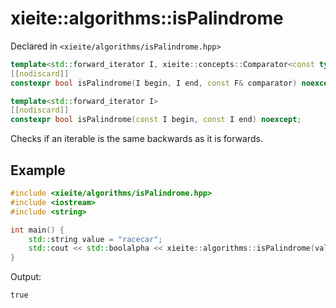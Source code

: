 # xieite::algorithms::isPalindrome
Declared in `<xieite/algorithms/isPalindrome.hpp>`
```cpp
template<std::forward_iterator I, xieite::concepts::Comparator<const typename std::iterator_traits<I>::value_type> F>
[[nodiscard]]
constexpr bool isPalindrome(I begin, I end, const F& comparator) noexcept;

template<std::forward_iterator I>
[[nodiscard]]
constexpr bool isPalindrome(const I begin, const I end) noexcept;
```
Checks if an iterable is the same backwards as it is forwards.
## Example
```cpp
#include <xieite/algorithms/isPalindrome.hpp>
#include <iostream>
#include <string>

int main() {
	std::string value = "racecar";
	std::cout << std::boolalpha << xieite::algorithms::isPalindrome(value.begin(), value.end()) << '\n';
}
```
Output:
```
true
```
